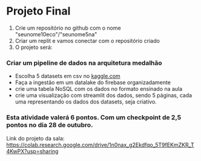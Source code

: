 # Projeto Final

1. Crie um repositório no github com o nome "seunome10eco"/"seunome5na"
2. Criar um replit e vamos conectar com o repositório criado
3. O projeto será:

### Criar um pipeline de dados na arquitetura medalhão

- Escolha 5 datasets em csv no [kaggle.com](https://www.kaggle.com/)
- Faça a ingestão em um datalake do firebase organizadamente
- crie uma tabela NoSQL com os dados no formato ensinado na aula
- crie uma visualização com streamlit dos dados, sendo 5 páginas, cada uma representando os dados dos datasets, seja criativo.

### Esta atividade valerá 6 pontos. Com um checkpoint de 2,5 pontos no dia 28 de outubro.

Link do projeto da sala: https://colab.research.google.com/drive/1n0nax_g2Ekdfqo_5T9fEKmZKR_T4KwPX?usp=sharing